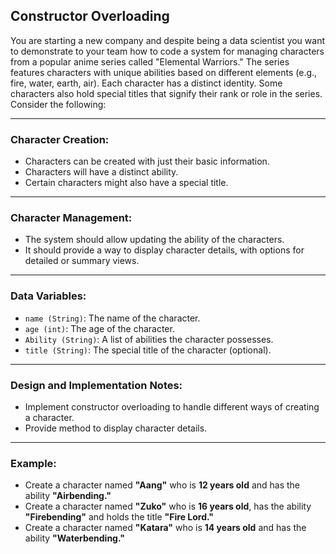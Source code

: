 ## Constructor Overloading

You are starting a new company and despite being a data scientist you want to demonstrate to your team how to code a system for managing characters from a popular anime series called "Elemental Warriors." The series features characters with unique abilities based on different elements (e.g., fire, water, earth, air). Each character has a distinct identity. Some characters also hold special titles that signify their rank or role in the series. Consider the following:

---

### Character Creation:
- Characters can be created with just their basic information.
- Characters will have a distinct ability.
- Certain characters might also have a special title.

---

### Character Management:
- The system should allow updating the ability of the characters.
- It should provide a way to display character details, with options for detailed or summary views.

---

### Data Variables:
- `name (String)`: The name of the character.
- `age (int)`: The age of the character.
- `Ability (String)`: A list of abilities the character possesses.
- `title (String)`: The special title of the character (optional).

---

### Design and Implementation Notes:
- Implement constructor overloading to handle different ways of creating a character.
- Provide method to display character details.

---

### Example:

- Create a character named **"Aang"** who is **12 years old** and has the ability **"Airbending."**
- Create a character named **"Zuko"** who is **16 years old**, has the ability **"Firebending"** and holds the title **"Fire Lord."**
- Create a character named **"Katara"** who is **14 years old** and has the ability **"Waterbending."**
